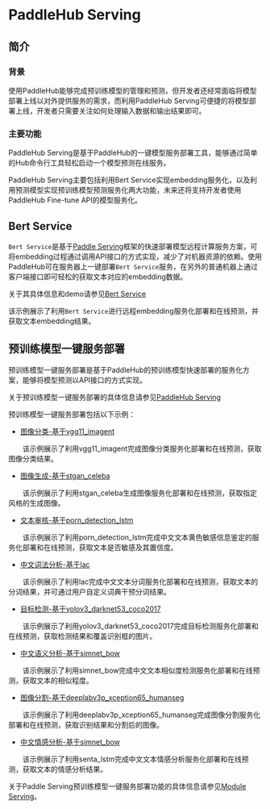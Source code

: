 # PaddleHub Serving
## 简介
### 背景
使用PaddleHub能够完成预训练模型的管理和预测，但开发者还经常面临将模型部署上线以对外提供服务的需求，而利用PaddleHub Serving可便捷的将模型部署上线，开发者只需要关注如何处理输入数据和输出结果即可。
### 主要功能
PaddleHub Serving是基于PaddleHub的一键模型服务部署工具，能够通过简单的Hub命令行工具轻松启动一个模型预测在线服务。

PaddleHub Serving主要包括利用Bert Service实现embedding服务化，以及利用预测模型实现预训练模型预测服务化两大功能，未来还将支持开发者使用PaddleHub Fine-tune API的模型服务化。

## Bert Service
`Bert Service`是基于[Paddle Serving](https://github.com/PaddlePaddle/Serving)框架的快速部署模型远程计算服务方案，可将embedding过程通过调用API接口的方式实现，减少了对机器资源的依赖。使用PaddleHub可在服务器上一键部署`Bert Service`服务，在另外的普通机器上通过客户端接口即可轻松的获取文本对应的embedding数据。

关于其具体信息和demo请参见[Bert Service](../../tutorial/bert_service.md)

该示例展示了利用`Bert Service`进行远程embedding服务化部署和在线预测，并获取文本embedding结果。

##  预训练模型一键服务部署
预训练模型一键服务部署是基于PaddleHub的预训练模型快速部署的服务化方案，能够将模型预测以API接口的方式实现。

关于预训练模型一键服务部署的具体信息请参见[PaddleHub Serving](../../tutorial/serving.md)

预训练模型一键服务部署包括以下示例：  

* [图像分类-基于vgg11_imagent](module_serving/classification_vgg11_imagenet)  

&emsp;&emsp;该示例展示了利用vgg11_imagent完成图像分类服务化部署和在线预测，获取图像分类结果。

* [图像生成-基于stgan_celeba](module_serving/GAN_stgan_celeba)  

&emsp;&emsp;该示例展示了利用stgan_celeba生成图像服务化部署和在线预测，获取指定风格的生成图像。

* [文本审核-基于porn_detection_lstm](module_serving/text_censorship_porn_detection_lstm)  

&emsp;&emsp;该示例展示了利用porn_detection_lstm完成中文文本黄色敏感信息鉴定的服务化部署和在线预测，获取文本是否敏感及其置信度。

* [中文词法分析-基于lac](module_serving/lexical_analysis_lac)

&emsp;&emsp;该示例展示了利用lac完成中文文本分词服务化部署和在线预测，获取文本的分词结果，并可通过用户自定义词典干预分词结果。

* [目标检测-基于yolov3_darknet53_coco2017](module_serving/object_detection_yolov3_darknet53_coco2017)  

&emsp;&emsp;该示例展示了利用yolov3_darknet53_coco2017完成目标检测服务化部署和在线预测，获取检测结果和覆盖识别框的图片。

* [中文语义分析-基于simnet_bow](module_serving/semantic_model_simnet_bow)

&emsp;&emsp;该示例展示了利用simnet_bow完成中文文本相似度检测服务化部署和在线预测，获取文本的相似程度。  

* [图像分割-基于deeplabv3p_xception65_humanseg](module_serving/semantic_segmentation_deeplabv3p_xception65_humanseg)

&emsp;&emsp;该示例展示了利用deeplabv3p_xception65_humanseg完成图像分割服务化部署和在线预测，获取识别结果和分割后的图像。

* [中文情感分析-基于simnet_bow](module_serving/semantic_model_simnet_bow)

&emsp;&emsp;该示例展示了利用senta_lstm完成中文文本情感分析服务化部署和在线预测，获取文本的情感分析结果。

关于Paddle Serving预训练模型一键服务部署功能的具体信息请参见[Module Serving](module_serving)。
